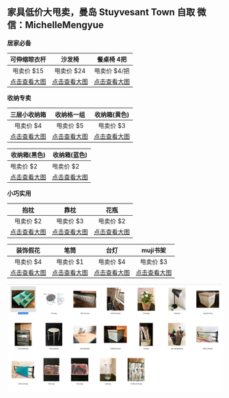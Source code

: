 ##  家具低价大甩卖，曼岛 Stuyvesant Town 自取  微信：MichelleMengyue

**居家必备**

|        可伸缩晾衣杆         |       沙发椅       |        餐桌椅 4把        |
| :-------------------: | :-------------: | :------------------: |
|        甩卖价 $15        |     甩卖价 $24     |       甩卖价 $4/把       |
| [点击查看大图][clothesline] | [点击查看大图][chair] | [点击查看大图][meal_chair] |



**收纳专卖**

|         三层小收纳箱          |        收纳格一组        |       收纳箱(黄色)       |
| :---------------------: | :-----------------: | :-----------------: |
|         甩卖价 $4          |       甩卖价 $5        |       甩卖价 $3        |
| [点击查看大图][little_drawer] | [点击查看大图][box_group] | [点击查看大图][large_box] |



| 收纳箱(黑色)             | 收纳箱(蓝色)              |
| ------------------- | -------------------- |
| 甩卖价 $2              | 甩卖价 $2               |
| [点击查看大图][cloth_box] | [点击查看大图][middle_box] |

**小巧实用**

|          抱枕          |          靠枕          |       花瓶       |
| :------------------: | :------------------: | :------------: |
|        甩卖价 $2        |        甩卖价 $3        |     甩卖价 $2     |
| [点击查看大图][pillow_one] | [点击查看大图][pillow_two] | [点击查看大图][vase] |




|       装饰假花       |           笔筒            |       台灯       |     muji书架     |
| :--------------: | :---------------------: | :------------: | :------------: |
|      甩卖价 $4      |         甩卖价 $1          |     甩卖价 $4     |     甩卖价 $3     |
| [点击查看大图][flower] | [点击查看大图][pen_cantainer] | [点击查看大图][lamp] | [点击查看大图][muji] |



![alt](./img/thumb.png)



[bed]: https://github.com/MummyDing/forsale/blob/master/img/bed.jpg?raw=true
[box_group]: https://github.com/MummyDing/forsale/blob/master/img/box_group.png?raw=true
[chair]: https://github.com/MummyDing/forsale/blob/master/img/chair.jpg?raw=true
[chest]: https://github.com/MummyDing/forsale/blob/master/img/chest.jpg?raw=true
[cloth_box]: https://github.com/MummyDing/forsale/blob/master/img/cloth_box.png?raw=true
[clothesline]: https://github.com/MummyDing/forsale/blob/master/img/clothesline.png?raw=true
[desk]: https://github.com/MummyDing/forsale/blob/master/img/desk.jpg?raw=true
[flower]: https://github.com/MummyDing/forsale/blob/master/img/flower.jpg?raw=true
[lagest_box]: https://github.com/MummyDing/forsale/blob/master/img/lagest_box.png?raw=true
[lamp]: https://github.com/MummyDing/forsale/blob/master/img/lamp.png?raw=true
[large_box]: https://github.com/MummyDing/forsale/blob/master/img/large_box.png?raw=true
[little_box]: https://github.com/MummyDing/forsale/blob/master/img/little_box.png?raw=true
[little_drawer]: https://github.com/MummyDing/forsale/blob/master/img/little_drawer.jpg?raw=true
[meal_desk]: https://github.com/MummyDing/forsale/blob/master/img/meal_desk.jpg?raw=true
[meal_chair]:https://github.com/MummyDing/forsale/blob/master/img/meal_chair.jpg?raw=true
[middle_box]: https://github.com/MummyDing/forsale/blob/master/img/middle_box.png?raw=true
[muji]: https://github.com/MummyDing/forsale/blob/master/img/muji.png?raw=true
[pax]: https://github.com/MummyDing/forsale/blob/master/img/pax.jpg?raw=true
[pen_cantainer]: https://github.com/MummyDing/forsale/blob/master/img/pen_cantainer.png?raw=true
[pillow_one]: https://github.com/MummyDing/forsale/blob/master/img/pillow_one.png?raw=true
[pillow_two]: https://github.com/MummyDing/forsale/blob/master/img/pillow_two.png?raw=true
[tool_1]: https://github.com/MummyDing/forsale/blob/master/img/tool_1.jpg?raw=true
[tool_2]: https://github.com/MummyDing/forsale/blob/master/img/tool_2.jpg?raw=true
[uplight]: https://github.com/MummyDing/forsale/blob/master/img/uplight.jpg?raw=true
[vase]: https://github.com/MummyDing/forsale/blob/master/img/vase.png?raw=true
[water_can]: https://github.com/MummyDing/forsale/blob/master/img/water_can.png?raw=true
[window_cloth]: https://github.com/MummyDing/forsale/blob/master/img/window_cloth.jpg?raw=true
